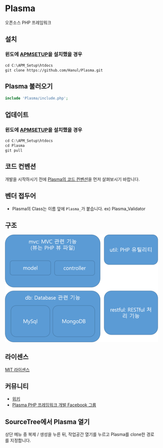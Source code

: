 # Plasma
오픈소스 PHP 프레임워크

## 설치
### 윈도에 [APMSETUP](http://www.apmsetup.com/)을 설치했을 경우
```
cd C:\APM_Setup\htdocs
git clone https://github.com/Hanul/Plasma.git
```

## Plasma 불러오기
```php
include 'Plasma/include.php';
```

## 업데이트
### 윈도에 [APMSETUP](http://www.apmsetup.com/)을 설치했을 경우
```
cd C:\APM_Setup\htdocs
cd Plasma
git pull
```

## 코드 컨벤션
개발을 시작하시기 전에 [Plasma의 코드 컨벤션](https://github.com/Hanul/Plasma/wiki/Plasma-%ED%94%84%EB%A0%88%EC%9E%84%EC%9B%8C%ED%81%AC-%EC%BD%94%EB%93%9C-%EC%BB%A8%EB%B2%A4%EC%85%98)을 먼저 살펴보시기 바랍니다.

## 벤더 접두어
- Plasma의 Class는 이름 앞에 `Plasma_`가 붙습니다. ex) Plasma_Validator

## 구조
![ScreenShot](https://raw.githubusercontent.com/Hanul/Plasma/master/structure.png)

## 라이센스
[MIT 라이센스](LICENSE)

## 커뮤니티
- [위키](https://github.com/Hanul/Plasma/wiki)
- [Plasma PHP 프레임워크 개발 Facebook 그룹](https://www.facebook.com/groups/plasmaframework/)

## SourceTree에서 Plasma 열기
상단 메뉴 중 복제 / 생성을 누른 뒤, 작업공간 열기를 누르고 Plasma를 clone한 경로를 지정합니다.
